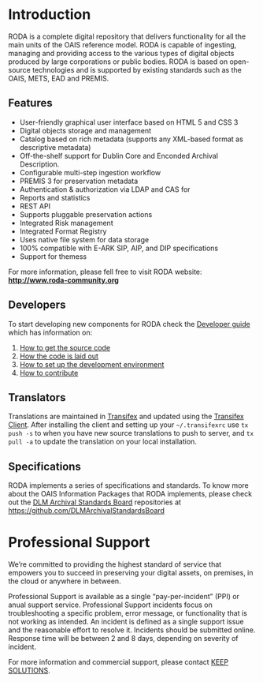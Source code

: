 Introduction
============

RODA is a complete digital repository that delivers functionality for all the main units of the OAIS reference model. RODA is capable of ingesting, managing and providing access to the various types of digital objects produced by large corporations or public bodies. RODA is based on open-source technologies and is supported by existing standards such as the OAIS, METS, EAD and PREMIS.

## Features

* User-friendly graphical user interface based on HTML 5 and CSS 3
* Digital objects storage and management
* Catalog based on rich metadata (supports any XML-based format as descriptive metadata)
* Off-the-shelf support for Dublin Core and Enconded Archival Description.
* Configurable multi-step ingestion workflow
* PREMIS 3 for preservation metadata
* Authentication & authorization via LDAP and CAS for
* Reports and statistics
* REST API
* Supports pluggable preservation actions
* Integrated Risk management
* Integrated Format Registry
* Uses native file system for data storage
* 100% compatible with E-ARK SIP, AIP, and DIP specifications
* Support for themess

For more information, please fell free to visit RODA website:
**<http://www.roda-community.org>**

## Developers

To start developing new components for RODA check the [Developer guide](https://github.com/keeps/roda/wiki/Developer-guide) which has information on:

1. [How to get the source code](https://github.com/keeps/roda/wiki/Developer-guide#-how-to-get-the-source-code)
2. [How the code is laid out](https://github.com/keeps/roda/wiki/Developer-guide#-how-the-code-is-laid-out)
3. [How to set up the development environment](https://github.com/keeps/roda/wiki/Developer-guide#-how-to-set-up-the-development-environment)
4. [How to contribute](https://github.com/keeps/roda/wiki/Developer-guide#-how-to-contribute)

## Translators

Translations are maintained in [Transifex](https://www.transifex.com/roda-1/roda2) and updated using the [Transifex Client](http://docs.transifex.com/client/). After installing the client and setting up your `~/.transifexrc` use `tx push -s` to when you have new source translations to push to server, and `tx pull -a` to update the translation on your local installation.

## Specifications

RODA implements a series of specifications and standards. To know more about the OAIS Information Packages that RODA implements, please check out the [DLM Archival Standards Board](http://www.dasboard.eu) repositories at https://github.com/DLMArchivalStandardsBoard

# Professional Support

We’re committed to providing the highest standard of service that empowers you to succeed in preserving your digital assets, on premises, in the cloud or anywhere in between. 

Professional Support is available as a single “pay-per-incident” (PPI) or anual support service. Professional Support incidents focus on troubleshooting a specific problem, error message, or functionality that is not working as intended. An incident is defined as a single support issue and the reasonable effort to resolve it. Incidents should be submitted online. Response time will be between 2 and 8 days, depending on severity of incident.

For more information and commercial support, please contact [KEEP SOLUTIONS](http://www.keep.pt).
